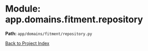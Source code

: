 # Module: app.domains.fitment.repository

**Path:** `app/domains/fitment/repository.py`

[Back to Project Index](../../../../index.md)
